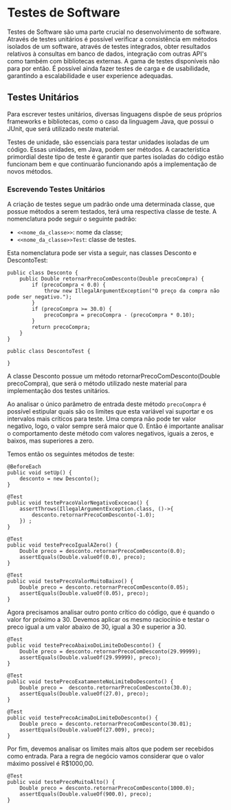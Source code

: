 # Testes de Software

Testes de Software são uma parte crucial no desenvolvimento de software. Através de testes unitários é possível verificar a consistência em métodos isolados de um software, através de testes integrados, obter resultados relativos à consultas em banco de dados, integração com outras API's como também com bibliotecas externas.
A gama de testes disponíveis não para por então. É possível ainda fazer testes de carga e de usabilidade, garantindo a escalabilidade e user experience adequadas.

## Testes Unitários
Para escrever testes unitários, diversas linguagens dispõe de seus próprios frameworks e bibliotecas, como o caso da linguagem Java, que possui o JUnit, que será utilizado neste material.

Testes de unidade, são essenciais para testar unidades isoladas de um código. Essas unidades, em Java, podem ser métodos. A característica primordial deste tipo de teste é garantir que partes isoladas do código estão funcionam bem e que continuarão funcionando após a implementação de novos métodos.

### Escrevendo Testes Unitários

A criação de testes segue um padrão onde uma determinada classe, que possue métodos a serem testados, terá uma respectiva classe de teste. A nomenclatura pode seguir o seguinte padrão:
* ``` <<nome_da_classe>> ```: nome da classe; 
* ```<<nome_da_classe>>Test```: classe de testes.

Esta nomenclatura pode ser vista a seguir, nas classes Desconto e DescontoTest:
```
public class Desconto {
	public Double retornarPrecoComDesconto(Double precoCompra) {
		if (precoCompra < 0.0) {
			throw new IllegalArgumentException("O preço da compra não pode ser negativo.");
		}
		if (precoCompra >= 30.0) {
			precoCompra = precoCompra - (precoCompra * 0.10);
		}
		return precoCompra;
	}
}
```

```
public class DescontoTest {
	
}
```

A classe Desconto possue um método retornarPrecoComDesconto(Double precoCompra), que será o método utilizado neste material para implementação dos testes unitários.

Ao analisar o único parâmetro de entrada deste método ```precoCompra``` é possível estipular quais são os limites que esta variável vai suportar e os intervalos mais críticos para teste. Uma compra não pode ter valor negativo, logo, o valor sempre será maior que 0. Então é importante analisar o comportamento deste método com valores negativos, iguais a zeros, e baixos, mas superiores a zero.


Temos então os seguintes métodos de teste:

	@BeforeEach
	public void setUp() {
		desconto = new Desconto();
	}
	
	@Test
	public void testePracoValorNegativoExcecao() {
	    assertThrows(IllegalArgumentException.class, ()->{
	    	desconto.retornarPrecoComDesconto(-1.0);
	    }) ;
	}
	
	@Test
	public void testePrecoIgualAZero() {
		Double preco = desconto.retornarPrecoComDesconto(0.0);
		assertEquals(Double.valueOf(0.0), preco);
	}
	
	@Test
	public void testePrecoValorMuitoBaixo() {
		Double preco = desconto.retornarPrecoComDesconto(0.05);
		assertEquals(Double.valueOf(0.05), preco);
	}

Agora precisamos analisar outro ponto crítico do código, que é quando o valor for próximo a 30. Devemos aplicar os mesmo raciocínio e testar o preco igual a um valor abaixo de 30, igual a 30 e superior a 30.

	@Test
	public void testePrecoAbaixoDoLimiteDoDesconto() {
		Double preco = desconto.retornarPrecoComDesconto(29.99999);
		assertEquals(Double.valueOf(29.99999), preco);
	}
	
	@Test
	public void testePrecoExatamenteNoLimiteDoDesconto() {
		Double preco =  desconto.retornarPrecoComDesconto(30.0);
		assertEquals(Double.valueOf(27.0), preco);
	}	
	
	@Test
	public void testePrecoAcimaDoLimiteDoDesconto() {
		Double preco = desconto.retornarPrecoComDesconto(30.01);
		assertEquals(Double.valueOf(27.009), preco);
	}

 Por fim, devemos analisar os limites mais altos que podem ser recebidos como entrada. Para a regra de negócio vamos considerar que o valor máximo possível é R$1000,00. 

 	@Test
	public void testePrecoMuitoAlto() {
		Double preco = desconto.retornarPrecoComDesconto(1000.0);
		assertEquals(Double.valueOf(900.0), preco);
	}

